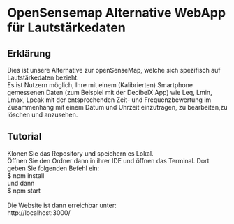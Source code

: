 # OpenSensemap Alternative WebApp für Lautstärkedaten
<h2>Erklärung</h2>
Dies ist unsere Alternative zur openSenseMap, welche sich spezifisch auf Lautstärkedaten bezieht. <br>
Es ist Nutzern möglich, Ihre mit einem (Kalibrierten) Smartphone gemessenen Daten (zum Beispiel mit der DecibelX App) wie Leq, Lmin, Lmax, Lpeak mit der entsprechenden Zeit- und Frequenzbewertung im Zusammenhang mit einem Datum und Uhrzeit einzutragen, zu bearbeiten,zu löschen und anzusehen.

<h2>Tutorial</h2>
Klonen Sie das Repository und speichern es Lokal.<br>
Öffnen Sie den Ordner dann in ihrer IDE und öffnen das Terminal. Dort geben Sie folgenden Befehl ein:
<br>
$ npm install <br>
und dann <br>
$ npm start <br>
<br>
Die Website ist dann erreichbar unter:<br>
http://localhost:3000/
<br>
